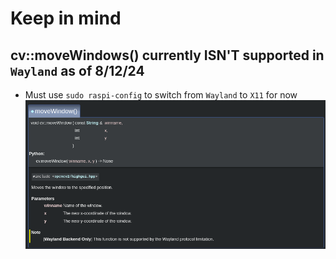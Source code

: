# Keep in mind
## cv::moveWindows() currently ISN'T supported in `Wayland` as of 8/12/24
- Must use `sudo raspi-config` to switch from `Wayland` to `X11` for now 
![alt text](<Screenshots/Screenshot from 2024-08-12 15-30-36.png>)